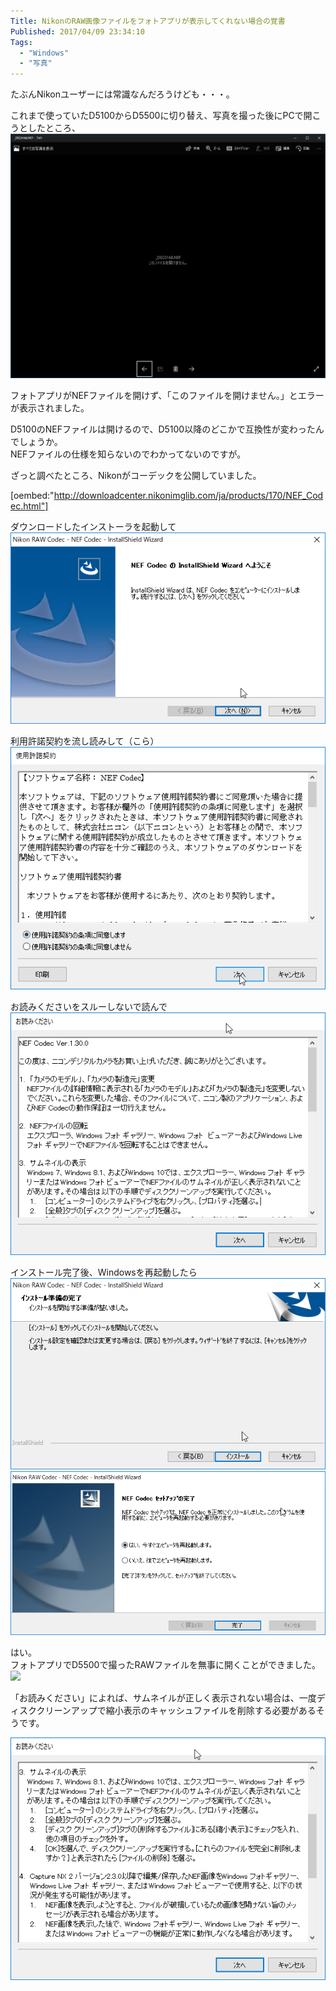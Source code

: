```yaml
---
Title: NikonのRAW画像ファイルをフォトアプリが表示してくれない場合の覚書
Published: 2017/04/09 23:34:10
Tags:
  - "Windows"
  - "写真"
---
```

たぶんNikonユーザーには常識なんだろうけども・・・。  

これまで使っていたD5100からD5500に切り替え、写真を撮った後にPCで開こうとしたところ、  
![](20170409232615.png)  

フォトアプリがNEFファイルを開けず、「このファイルを開けません。」とエラーが表示されました。  

D5100のNEFファイルは開けるので、D5100以降のどこかで互換性が変わったんでしょうか。  
NEFファイルの仕様を知らないのでわかってないのですが。  

<!-- more -->

ざっと調べたところ、Nikonがコーデックを公開していました。  

[oembed:"http://downloadcenter.nikonimglib.com/ja/products/170/NEF_Codec.html"]

ダウンロードしたインストーラを起動して  
![](20170409232917.png) 

利用許諾契約を流し読みして（こら）  
![](20170409232940.png) 

お読みくださいをスルーしないで読んで  
![](20170409233006.png) 

インストール完了後、Windowsを再起動したら  
![](20170409233103.png) 
![](20170409233107.png) 


はい。  
フォトアプリでD5500で撮ったRAWファイルを無事に開くことができました。  
![](20170409233121.png) 

「お読みください」によれば、サムネイルが正しく表示されない場合は、一度ディスククリーンアップで縮小表示のキャッシュファイルを削除する必要があるそうです。  

![](20170409233257.png) 

